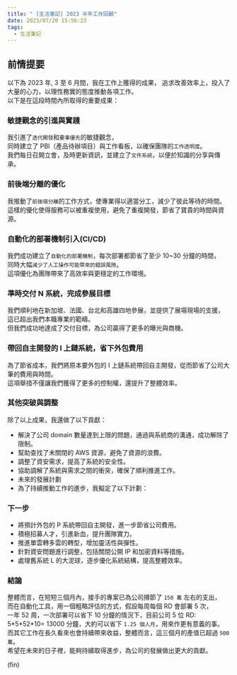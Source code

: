 ```yaml
---
title: " [生活筆記] 2023 半年工作回顧"
date: 2023/07/20 15:56:23
tags:
  - 生活筆記
---
```


## 前情提要

以下為 2023 年, 3 至 6 月間，我在工作上獲得的成果，
追求改善效率上，投入了大量的心力，以理性務實的態度推動各項工作。  
以下是在這段時間內所取得的重要成果：

### 敏捷觀念的引進與實踐

我引進了`迭代開發`和`要事優先`的敏捷觀念，  
同時建立了 PBI（產品待辦項目）與工作看板，以確保團隊的`工作透明度`。  
我們每日召開立會，及時更新資訊，並建立了`文件系統`，以便於知識的分享與傳承。

### 前後端分離的優化

我推動了`前後端分離`的工作方式，使專業得以適當分工，減少了彼此等待的時間。  
這樣的優化使得服務可以被重複使用，避免了重複開發，節省了寶貴的時間與資源。

### 自動化的部署機制引入(CI/CD)

我們成功建立了`自動化的部署機制`，每次部署都節省了至少 10~30 分鐘的時間，  
同時大幅`減少了人工操作可能帶來的錯誤風險`。  
這項優化為團隊帶來了高效率與更穩定的工作環境。

### 準時交付 N 系統，完成參展目標

我們順利地在新加坡、法國、台北和高雄四地參展，並提供了展場現場的支援，  
這已超出我們本職專業的範疇。  
但我們成功地達成了交付目標，為公司贏得了更多的曝光與商機。

### 帶回自主開發的 I 上鏈系統，省下外包費用

為了節省成本，我們將原本要外包的 I 上鏈系統帶回自主開發，從而節省了公司大筆的費用與時間。  
這項舉措不僅讓我們獲得了更多的控制權，還提升了整體效率。

### 其他突破與調整

除了以上成果，我還做了以下貢獻：

- 解決了公司 domain 數量達到上限的問題，通過與系統商的溝通，成功解除了限制。
- 幫助查找了未關閉的 AWS 資源，避免了資源的浪費。
- 調整了資安需求，提高了系統的安全性。
- 協助調解了系統與需求之間的衝突，確保了順利推進工作。
- 未來的發展計劃
- 為了持續推動工作的進步，我擬定了以下計劃：

### 下一步

- 將預計外包的 P 系統帶回自主開發，進一步節省公司費用。
- 積極招募人才，引進新血，提升團隊實力。
- 推進單雲轉多雲的轉型，增加靈活性與彈性。
- 針對資安問題進行調整，包括關閉公開 IP 和加密資料等措施。
- 處理舊系統 L 的大泥球，逐步優化系統結構，提高整體效率。

### 結論

整體而言，在短短三個月內，接手的專案已為公司撙節了 `150 萬` 左右的支出，  
而在自動化工具，用一個粗略評估的方式，假設每周每個 RD 會部署 5 次，  
一年 52 周，一次部署可以省下 10 分鐘的情況下，目前公司 5 位 RD:  
5\*5\*52\*10= 13000 分鐘，大約可以省下 `1.25 個人月`，用來作更有意義的事。  
而其它工作在長久看來也會持續帶來收益，整體而言，這三個月的產值已超過 `500 萬`。  
希望在未來的日子裡，能夠持續取得進步，為公司的發展做出更大的貢獻。

(fin)
